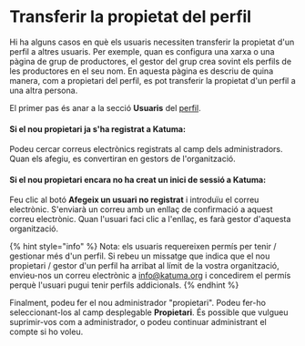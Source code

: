 # Transferir la propietat del perfil

Hi ha alguns casos en què els usuaris necessiten transferir la propietat d'un perfil a altres usuaris. Per exemple, quan es configura una xarxa o una pàgina de grup de productores, el gestor del grup crea sovint els perfils de les productores en el seu nom. En aquesta pàgina es descriu de quina manera, com a propietari del perfil, es pot transferir la propietat d'un perfil a una altra persona.

El primer pas és anar a la secció **Usuaris** del [perfil](https://guia.katuma.org/~/edit/drafts/-LWXBzRmt_z--NPyQOOY/basic-features/configuracio-de-lorganitzacio).

####  Si el nou propietari ja s'ha registrat a Katuma:

Podeu cercar correus electrònics registrats al camp dels administradors. Quan els afegiu, es convertiran en gestors de l'organització.

#### Si el nou propietari encara no ha creat un inici de sessió a Katuma:

Feu clic al botó **Afegeix un usuari no registrat** ​​i introduïu el correu electrònic. S'enviarà un correu amb un enllaç de confirmació a aquest correu electrònic. Quan l'usuari faci clic a l'enllaç, es farà gestor d'aquesta organització.

{% hint style="info" %}
Nota: els usuaris requereixen permís per tenir / gestionar més d'un perfil. Si rebeu un missatge que indica que el nou propietari / gestor d'un perfil ha arribat al límit de la vostra organització, envieu-nos un correu electrònic a info@katuma.org i concedirem el permís perquè l'usuari pugui tenir perfils addicionals.
{% endhint %}

Finalment, podeu fer el nou administrador "propietari". Podeu fer-ho seleccionant-los al camp desplegable **Propietari**. És possible que vulgueu suprimir-vos com a administrador, o podeu continuar administrant el compte si ho voleu.  


